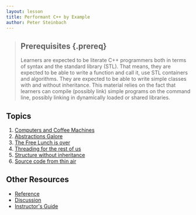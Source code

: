 ```yaml
---
layout: lesson
title: Performant C++ by Example
author: Peter Steinbach
---
```


> ## Prerequisites {.prereq}
>
> Learners are expected to be literate C++ programmers both in terms of syntax and the standard library (STL). That means, they are expected to be able to write a function and call it, use STL containers and algorithms. They are expected to be able to write simple classes with and without inheritance. This material relies on the fact that learners can compile (possibly link) simple programs on the command line, possibly linking in dynamically loaded or shared libraries.

## Topics

1.  [Computers and Coffee Machines](01-computers.html)
1.  [Abstractions Galore](02-fastslow.html)
1.  [The Free Lunch is over](03-plain-threads.html)
1.  [Threading for the rest of us](04-tbb.html)
1.  [Structure without inheritance](05-no-inheritance.html)
1.  [Source code from thin air](06-meta.html)

## Other Resources

*   [Reference](reference.html)
*   [Discussion](discussion.html)
*   [Instructor's Guide](instructors.html)
